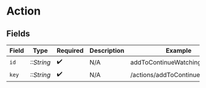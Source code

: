 # Action


## Fields

| Field                          | Type                           | Required                       | Description                    | Example                        |
| ------------------------------ | ------------------------------ | ------------------------------ | ------------------------------ | ------------------------------ |
| `id`                           | *::String*                     | :heavy_check_mark:             | N/A                            | addToContinueWatching          |
| `key`                          | *::String*                     | :heavy_check_mark:             | N/A                            | /actions/addToContinueWatching |